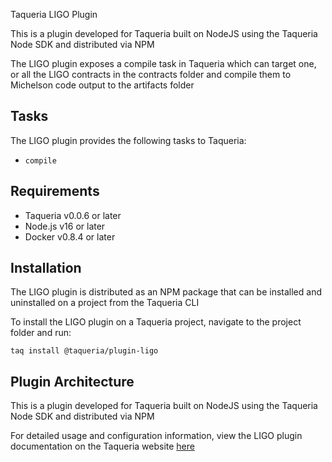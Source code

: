  Taqueria LIGO Plugin

This is a plugin developed for Taqueria built on NodeJS using the Taqueria Node SDK and distributed via NPM

The LIGO plugin exposes a compile task in Taqueria which can target one, or all the LIGO contracts in the contracts folder and compile them to Michelson code output to the artifacts folder

## Tasks

The LIGO plugin provides the following tasks to Taqueria:
- `compile`

## Requirements

- Taqueria v0.0.6 or later
- Node.js v16 or later
- Docker v0.8.4 or later

## Installation

The LIGO plugin is distributed as an NPM package that can be installed and uninstalled on a project from the Taqueria CLI

To install the LIGO plugin on a Taqueria project, navigate to the project folder and run:
```shell
taq install @taqueria/plugin-ligo
```

## Plugin Architecture

This is a plugin developed for Taqueria built on NodeJS using the Taqueria Node SDK and distributed via NPM

For detailed usage and configuration information, view the LIGO plugin documentation on the Taqueria website [here](https://taqueria.io/docs/plugins/plugin-ligo) 